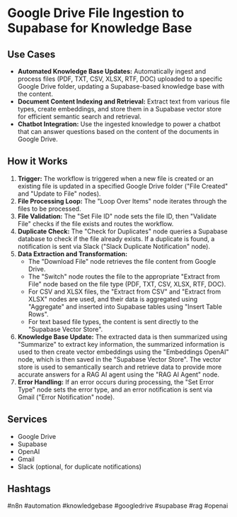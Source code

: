 # Google Drive File Ingestion to Supabase for Knowledge Base

## Use Cases

- **Automated Knowledge Base Updates:** Automatically ingest and process files (PDF, TXT, CSV, XLSX, RTF, DOC) uploaded to a specific Google Drive folder, updating a Supabase-based knowledge base with the content.
- **Document Content Indexing and Retrieval:** Extract text from various file types, create embeddings, and store them in a Supabase vector store for efficient semantic search and retrieval.
- **Chatbot Integration:** Use the ingested knowledge to power a chatbot that can answer questions based on the content of the documents in Google Drive.

## How it Works

1.  **Trigger:** The workflow is triggered when a new file is created or an existing file is updated in a specified Google Drive folder ("File Created" and "Update to File" nodes).
2.  **File Processing Loop:** The "Loop Over Items" node iterates through the files to be processed.
3.  **File Validation:** The "Set File ID" node sets the file ID, then "Validate File" checks if the file exists and routes the workflow.
4.  **Duplicate Check:** The "Check for Duplicates" node queries a Supabase database to check if the file already exists. If a duplicate is found, a notification is sent via Slack ("Slack Duplicate Notification" node).
5.  **Data Extraction and Transformation:**
    *   The "Download File" node retrieves the file content from Google Drive.
    *   The "Switch" node routes the file to the appropriate "Extract from File" node based on the file type (PDF, TXT, CSV, XLSX, RTF, DOC).
    *   For CSV and XLSX files, the "Extract from CSV" and "Extract from XLSX" nodes are used, and their data is aggregated using "Aggregate" and inserted into Supabase tables using "Insert Table Rows".
    *   For text based file types, the content is sent directly to the "Supabase Vector Store".
6.  **Knowledge Base Update:** The extracted data is then summarized using "Summarize" to extract key information, the summarized information is used to then create vector embeddings using the "Embeddings OpenAI" node, which is then saved in the "Supabase Vector Store". The vector store is used to semantically search and retrieve data to provide more accurate answers for a RAG AI agent using the "RAG AI Agent" node.
7.  **Error Handling:** If an error occurs during processing, the "Set Error Type" node sets the error type, and an error notification is sent via Gmail ("Error Notification" node).

## Services

-   Google Drive
-   Supabase
-   OpenAI
-   Gmail
-   Slack (optional, for duplicate notifications)

## Hashtags

#n8n #automation #knowledgebase #googledrive #supabase #rag #openai
